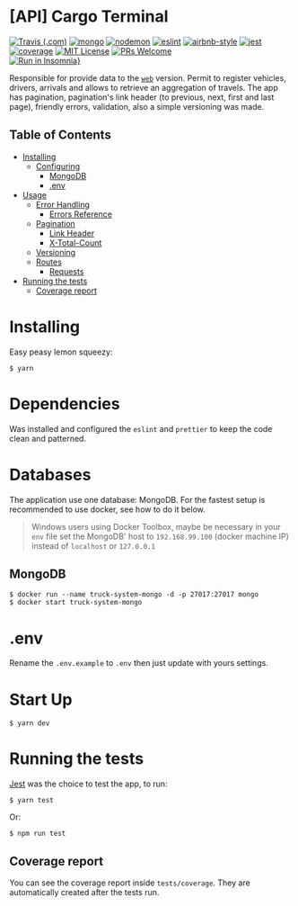 # [API] Cargo Terminal
[![Travis (.com)](https://img.shields.io/travis/DiegoVictor/cargo-terminal-api?logo=travis&style=flat-square)](https://travis-ci.com/DiegoVictor/cargo-terminal-api)
[![mongo](https://img.shields.io/badge/mongodb-5.13.3-13aa52?style=flat-square&logo=mongodb&logoColor=white)](https://www.mongodb.com/)
[![nodemon](https://img.shields.io/badge/nodemon-2.0.12-76d04b?style=flat-square&logo=nodemon)](https://nodemon.io/)
[![eslint](https://img.shields.io/badge/eslint-7.31.0-4b32c3?style=flat-square&logo=eslint)](https://eslint.org/)
[![airbnb-style](https://flat.badgen.net/badge/style-guide/airbnb/ff5a5f?icon=airbnb)](https://github.com/airbnb/javascript)
[![jest](https://img.shields.io/badge/jest-26.6.3-brightgreen?style=flat-square&logo=jest)](https://jestjs.io/)
[![coverage](https://img.shields.io/codecov/c/gh/DiegoVictor/cargo-terminal-api?logo=codecov&style=flat-square)](https://codecov.io/gh/DiegoVictor/cargo-terminal-api)
[![MIT License](https://img.shields.io/badge/license-MIT-green?style=flat-square)](https://github.com/DiegoVictor/cargo-terminal-api/blob/master/LICENSE)
[![PRs Welcome](https://img.shields.io/badge/PRs-welcome-brightgreen.svg?style=flat-square)](http://makeapullrequest.com)<br>
[![Run in Insomnia}](https://insomnia.rest/images/run.svg)](https://insomnia.rest/run/?label=Cargo%20Terminal&uri=https%3A%2F%2Fraw.githubusercontent.com%2FDiegoVictor%2Fcargo-terminal-api%2Fmaster%2FInsomnia_2021-06-05.json)


Responsible for provide data to the [`web`](https://github.com/DiegoVictor/cargo-terminal-web) version. Permit to register vehicles, drivers, arrivals and allows to retrieve an aggregation of travels. The app has pagination, pagination's link header (to previous, next, first and last page), friendly errors, validation, also a simple versioning was made.

## Table of Contents
* [Installing](#installing)
  * [Configuring](#configuring)
    * [MongoDB](#mongodb)
    * [.env](#env)
* [Usage](#usage)
  * [Error Handling](#error-handling)
    * [Errors Reference](#errors-reference)
  * [Pagination](#pagination)
    * [Link Header](#link-header)
    * [X-Total-Count](#x-total-count)
  * [Versioning](#versioning)
  * [Routes](#routes)
    * [Requests](#requests)
* [Running the tests](#running-the-tests)
  * [Coverage report](#coverage-report)

# Installing
Easy peasy lemon squeezy:
```
$ yarn
```

# Dependencies
Was installed and configured the `eslint` and `prettier` to keep the code clean and patterned.

# Databases
The application use one database: MongoDB. For the fastest setup is recommended to use docker, see how to do it below.
> Windows users using Docker Toolbox, maybe be necessary in your `env` file set the MongoDB' host to `192.168.99.100` (docker machine IP) instead of `localhost` or `127.0.0.1`

## MongoDB
```
$ docker run --name truck-system-mongo -d -p 27017:27017 mongo
$ docker start truck-system-mongo
```

# .env
Rename the `.env.example` to `.env` then just update with yours settings.

# Start Up
```
$ yarn dev
```


# Running the tests
[Jest](https://jestjs.io/) was the choice to test the app, to run:
```
$ yarn test
```
Or:
```
$ npm run test
```

## Coverage report
You can see the coverage report inside `tests/coverage`. They are automatically created after the tests run.
